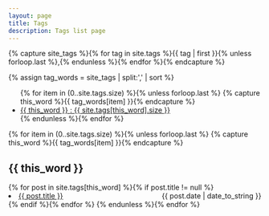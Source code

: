 ```yaml
---
layout: page
title: Tags
description: Tags list page
---
```


<!-- Get the tag name for every tag on the site and set them
to the `site_tags` variable. -->
{% capture site_tags %}{% for tag in site.tags %}{{ tag | first }}{% unless forloop.last %},{% endunless %}{% endfor %}{% endcapture %}

<!-- `tag_words` is a sorted array of the tag names. -->
{% assign tag_words = site_tags | split:',' | sort %}

<!-- Build the Page -->

<!-- List of all tags -->
<ul class="list--unstyled">
  {% for item in (0..site.tags.size) %}{% unless forloop.last %}
    {% capture this_word %}{{ tag_words[item] }}{% endcapture %}
    <li class="list--inline tag-word">
      <a class="link" href="#{{ this_word | cgi_escape }}" class="tag">{{ this_word }}
        <span>: {{ site.tags[this_word].size }}</span>
      </a>
    </li>
  {% endunless %}{% endfor %}
</ul>

<!-- Posts by Tag -->
<div class="tag-page-content text--left">
  {% for item in (0..site.tags.size) %}{% unless forloop.last %}
    {% capture this_word %}{{ tag_words[item] }}{% endcapture %}
    <h2 class="tag-page-content__title" id="{{ this_word | cgi_escape }}">{{ this_word }}</h2>
    {% for post in site.tags[this_word] %}{% if post.title != null %}
      <div>
        <span style="float: left;">
        <li class="list--inline tag-page-content__post-list"><a href="{{ post.url }}">{{ post.title }}</a></li>
        </span>
        <span style="float: right;">
          {{ post.date | date_to_string }}
        </span>
      </div>
      <div style="clear: both;"></div>
    {% endif %}{% endfor %}
  {% endunless %}{% endfor %}
</div>
